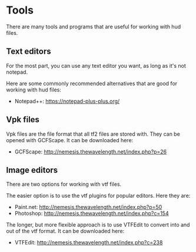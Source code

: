 # Tools

There are many tools and programs that are useful for working with hud files.

## Text editors

For the most part, you can use any text editor you want, as long as it's not notepad.

Here are some commonly recommended alternatives that are good for working with hud files:
* Notepad++: https://notepad-plus-plus.org/

## Vpk files

Vpk files are the file format that all tf2 files are stored with. They can be opened with GCFScape. It can be downloaded here:
* GCFScape: http://nemesis.thewavelength.net/index.php?p=26

## Image editors

There are two options for working with vtf files.

The easier option is to use the vtf plugins for popular editors. Here they are:
* Paint.net: http://nemesis.thewavelength.net/index.php?p=50
* Photoshop: http://nemesis.thewavelength.net/index.php?c=154

The longer, but more flexible approach is to use VTFEdit to convert into and out of the vtf format. It can be downloaded here:
* VTFEdit: http://nemesis.thewavelength.net/index.php?c=238